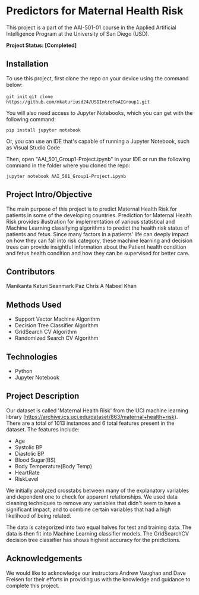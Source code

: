 # **Predictors for Maternal Health Risk**

This project is a part of the AAI-501-01 course in the Applied Artificial Intelligence Program at the
University of San Diego (USD).

**Project Status: [Completed]**

## **Installation**
To use this project, first clone the repo on your device using the command below:

`git init`
`git clone https://github.com/mkaturiusd24/USDIntroToAIGroup1.git`

You will also need access to Jupyter Notebooks, which you can get with the following command:

`pip install jupyter notebook`

Or, you can use an IDE that's capable of running a Jupyter Notebook, such as Visual Studio Code

Then, open "AAI_501_Group1-Project.ipynb" in your IDE or run the following command in the folder where you cloned the repo:

`jupyter notebook AAI_501_Group1-Project.ipynb`

## Project Intro/Objective
The main purpose of this project is to predict Maternal Health Risk for patients in some of the developing countries. 
Prediction for Maternal Health Risk provides illustration for implementation of various statistical and Machine Learning classifying algorithms to predict the health risk status of patients and fetus. 
Since many factors in a patients' life can deeply impact on how they can fall into risk category, these machine learning and decision trees can provide insightful information about the Patient health condition and fetus health condition and how they can be supervised for better care.

## Contributors
Manikanta Katuri
Seanmark Paz
Chris A
Nabeel Khan

## Methods Used
- Support Vector Machine Algorithm
- Decision Tree Classifier Algorithm
- GridSearch CV Algorithm
- Randomized Search CV Algorithm

## Technologies
- Python
- Jupyter Notebook

## Project Description
Our dataset is called 'Maternal Health Risk' from the UCI machine learning library (https://archive.ics.uci.edu/dataset/863/maternal+health+risk).
There are a total of 1013 instances and 6 total features present in the dataset. The features include:
- Age
- Systolic BP
- Diastolic BP
- Blood Sugar(BS)
- Body Temperature(Body Temp)
- HeartRate
- RiskLevel

We initially analyzed crosstabs between many of the explanatory variables and dependent one to check for apparent relationships. We used data cleaning techniques to remove any 
variables that didn't seem to have a significant impact, and to combine certain variables that had a high likelihood of being related. 

The data is categorized into two equal halves for test and training data. The data is then fit into Machine Learning classifier models. The GridSearchCV decision tree classifier has shows highest accuracy for the predictions.

## Acknowledgements
We would like to acknowledge our instructors Andrew Vaughan and Dave Freisen for their efforts in providing us with the knowledge and guidance to complete this
project.
